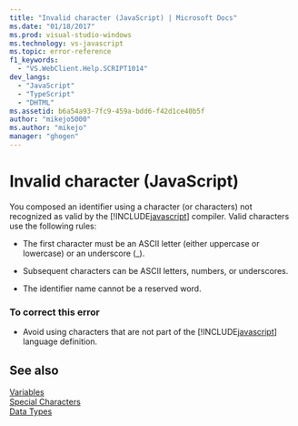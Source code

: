 ```yaml
---
title: "Invalid character (JavaScript) | Microsoft Docs"
ms.date: "01/18/2017"
ms.prod: visual-studio-windows
ms.technology: vs-javascript
ms.topic: error-reference
f1_keywords: 
  - "VS.WebClient.Help.SCRIPT1014"
dev_langs: 
  - "JavaScript"
  - "TypeScript"
  - "DHTML"
ms.assetid: b6a54a93-7fc9-459a-bdd6-f42d1ce40b5f
author: "mikejo5000"
ms.author: "mikejo"
manager: "ghogen"
---
```

# Invalid character (JavaScript)
You composed an identifier using a character (or characters) not recognized as valid by the [!INCLUDE[javascript](../../javascript/includes/javascript-md.md)] compiler. Valid characters use the following rules:  
  
- The first character must be an ASCII letter (either uppercase or lowercase) or an underscore (_).  
  
- Subsequent characters can be ASCII letters, numbers, or underscores.  
  
- The identifier name cannot be a reserved word.  
  
### To correct this error  
  
- Avoid using characters that are not part of the [!INCLUDE[javascript](../../javascript/includes/javascript-md.md)] language definition.  
  
## See also  
 [Variables](https://developer.mozilla.org/docs/Learn/JavaScript/First_steps/Variables)   
 [Special Characters](https://developer.mozilla.org/docs/Web/JavaScript/Guide/Grammar_and_types)   
 [Data Types](https://developer.mozilla.org/docs/Web/JavaScript/Data_structures)